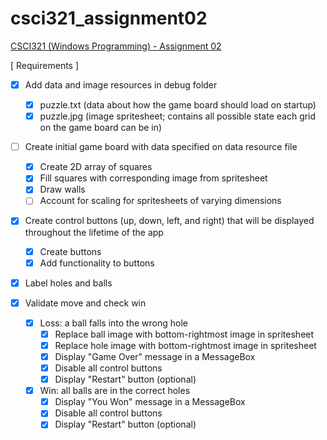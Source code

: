 # csci321_assignment02
[CSCI321 (Windows Programming) - Assignment 02](https://github.com/00bayz/csci321_assignment02)

[ Requirements ]

- [x] Add data and image resources in debug folder
	- [x] puzzle.txt (data about how the game board should load on startup)
	- [x] puzzle.jpg (image spritesheet; contains all possible state each grid on the game board can be in)

- [ ] Create initial game board with data specified on data resource file
	- [x] Create 2D array of squares
	- [x] Fill squares with corresponding image from spritesheet
	- [x] Draw walls
	- [ ] Account for scaling for spritesheets of varying dimensions

- [x] Create control buttons (up, down, left, and right) that will be displayed throughout the lifetime of the app
	- [x] Create buttons
	- [x] Add functionality to buttons

- [x] Label holes and balls

- [x] Validate move and check win
	- [x] Loss: a ball falls into the wrong hole
		- [x] Replace ball image with bottom-rightmost image in spritesheet
		- [x] Replace hole image with bottom-rightmost image in spritesheet
		- [x] Display "Game Over" message in a MessageBox
		- [x] Disable all control buttons
		- [x] Display "Restart" button (optional)
	- [x] Win: all balls are in the correct holes
		- [x] Display "You Won" message in a MessageBox
		- [x] Disable all control buttons
		- [x] Display "Restart" button (optional)